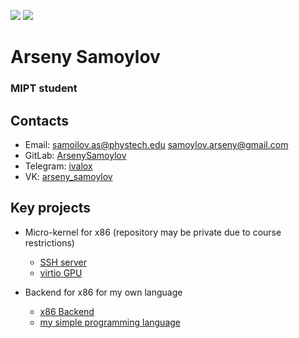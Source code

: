 <p align="left">
    <img src="https://img.shields.io/badge/Age-20-blue" />
    <img src="https://img.shields.io/badge/Languages-English%20%26%20Russian-red" />
</p>

<h1 align="left">Arseny Samoylov</h1>
<h3 align="left">MIPT student</h3>

## Contacts
* Email: [samoilov.as@phystech.edu](mailto:samoilov.as@phystech.edu) [samoylov.arseny@gmail.com](mailto:samoylov.arseny@gmail.com)
* GitLab: [ArsenySamoylov](https://gitlab.com/ArsenySamoylov)
* Telegram: [ivalox](https://telegram.me/ivalox)
* VK: [arseny_samoylov](https://vk.com/arseny_samoylov)

## Key projects
* Micro-kernel for x86 (repository may be private due to course restrictions)
    * [SSH server](https://github.com/jos-ssh/itask)
    * [virtio GPU](https://github.com/ArsenySamoylov/JOS_GPU)
    
* Backend for x86 for my own language
  * [x86 Backend](https://github.com/ArsenySamoylov/SecondSemester/tree/master/x86BackEnd) 
  * [my simple programming language](https://github.com/ArsenySamoylov/Lang)
